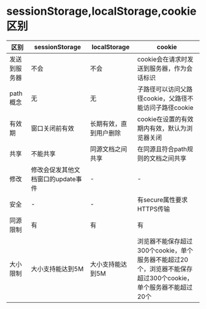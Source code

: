 # sessionStorage,localStorage,cookie区别

| 区别         | sessionStorage                     | localStorage           | cookie                                                                                                       |
| ------------ | ---------------------------------- | ---------------------- | ------------------------------------------------------------------------------------------------------------ |
| 发送到服务器 | 不会                               | 不会                   | cookie会在请求时发送到服务器，作为会话标识                                                                   |
| path概念     | 无                                 | 无                     | 子路径可以访问父路径cookie，父路径不能访问子路径cookie                                                       |
| 有效期       | 窗口关闭前有效                     | 长期有效，直到用户删除 | cookie在设置的有效期内有效，默认为浏览器关闭                                                                 |
| 共享         | 不能共享                           | 同源文档之间共享       | 在同源且符合path规则的文档之间共享                                                                           |
| 修改         | 修改会促发其他文档窗口的update事件 | -                      | -                                                                                                            |
| 安全         | -                                  | -                      | 有secure属性要求HTTPS传输                                                                                    |
| 同源限制     | 有                                 | 有                     | 有                                                                                                           |
| 大小限制     | 大小支持能达到5M                   | 大小支持能达到5M       | 浏览器不能保存超过300个cookie，单个服务器不能超过20个，浏览器不能保存超过300个cookie，单个服务器不能超过20个 |
